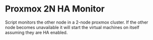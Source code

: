 # Proxmox 2N HA Monitor

Script monitors the other node in a 2-node proxmox cluster.  If the other node becomes unavailable it will start the virtual machines on itself assuming they are HA enabled.